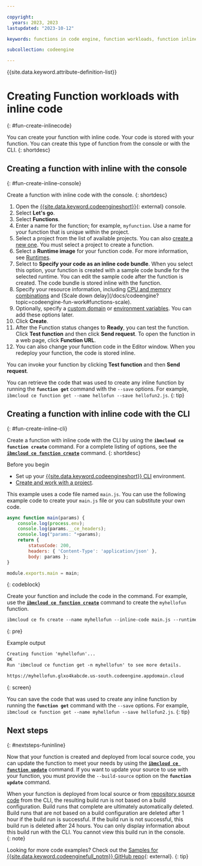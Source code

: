 ```yaml
---

copyright:
  years: 2023, 2023
lastupdated: "2023-10-12"

keywords: functions in code engine, function workloads, function inline

subcollection: codeengine

---
```


{{site.data.keyword.attribute-definition-list}}

# Creating Function workloads with inline code
{: #fun-create-inlinecode}

You can create your function with inline code. Your code is stored with your function. You can create this type of function from the console or with the CLI. 
{: shortdesc}




## Creating a function with inline with the console
{: #fun-create-inline-console}

Create a function with inline code with the console.
{: shortdesc} 

1. Open the [{{site.data.keyword.codeengineshort}}](https://cloud.ibm.com/codeengine/overview){: external} console.
2. Select **Let's go**.
3. Select **Functions**.
4. Enter a name for the function; for example, `myfunction`. Use a name for your function that is unique within the project. 
5. Select a project from the list of available projects. You can also [create a new one](/docs/codeengine?topic=codeengine-manage-project#create-a-project). You must select a project to create a function. 
6. Select a **Runtime image** for your function code. For more information, see [Runtimes](/docs/codeengine?topic=codeengine-fun-runtime).
7. Select to **Specify your code as an inline code bundle**. When you select this option, your function is created with a sample code bundle for the selected runtime. You can edit the sample code after the function is created. The code bundle is stored inline with the function.
8. Specify your resource information, including [CPU and memory combinations](/docs/codeengine?topic=codeengine-fun-runtime#fun-supported-combo) and {Scale down delay](/docs/codeengine?topic=codeengine-fun-work#functions-scale). 
9. Optionally, specify a [custom domain](/docs/codeengine?topic=codeengine-fun-domainmapping) or [environment variables](/docs/codeengine?topic=codeengine-envvar). You can add these options later.
10. Click **Create**.
11. After the Function status changes to **Ready**, you can test the function. Click **Test function** and then click **Send request**. To open the function in a web page, click **Function URL**. 
12. You can also change your function code in the Editor window. When you redeploy your function, the code is stored inline.

You can invoke your function by clicking **Test function** and then **Send request**.

You can retrieve the code that was used to create any inline function by running the **`function get`** command with the `--save` options. For example, `ibmcloud ce function get --name hellofun --save hellofun2.js`.
{: tip}

## Creating a function with inline code with the CLI
{: #fun-create-inline-cli}

Create a function with inline code with the CLI by using the **`ibmcloud ce function create`** command. For a complete listing of options, see the [**`ibmcloud ce function create`**](/docs/codeengine?topic=codeengine-cli#cli-function-create) command.
{: shortdesc}

Before you begin

* Set up your [{{site.data.keyword.codeengineshort}} CLI](/docs/codeengine?topic=codeengine-install-cli) environment.
* [Create and work with a project](/docs/codeengine?topic=codeengine-manage-project).

This example uses a code file named `main.js`. You can use the following example code to create your `main.js` file or you can substitute your own code.
  
```javascript
async function main(params) {
    console.log(process.env);
    console.log(params.__ce_headers);
    console.log("params: "+params);
    return { 
        statusCode: 200, 
        headers: { 'Content-Type': 'application/json' }, 
        body: params };
}

module.exports.main = main;
```
{: codeblock}


Create your function and include the code in the command. For example, use the [**`ibmcloud ce function create`**](/docs/codeengine?topic=codeengine-cli#cli-function-create) command to create the `myhellofun` function. 

```txt
ibmcloud ce fn create --name myhellofun --inline-code main.js --runtime nodejs-18
```
{: pre}


Example output

```txt
Creating function 'myhellofun'...
OK
Run 'ibmcloud ce function get -n myhellofun' to see more details.

https://myhellofun.glxo4kabcde.us-south.codeengine.appdomain.cloud
```
{: screen}

You can save the code that was used to create any inline function by running the **`function get`** command with the `--save` options. For example, `ibmcloud ce function get --name myhellofun --save hellofun2.js`.
{: tip}

## Next steps
{: #nextsteps-funinline}

Now that your function is created and deployed from local source code, you can update the function to meet your needs by using the [**`ibmcloud ce function update`**](/docs/codeengine?topic=codeengine-cli#cli-function-update) command. If you want to update your source to use with your function, you must provide the `--build-source` option on the **`function update`** command.

When your function is deployed from local source or from [repository source code](/docs/codeengine?topic=codeengine-app-source-code) from the CLI, the resulting build run is not based on a build configuration. Build runs that complete are ultimately automatically deleted.  Build runs that are not based on a build configuration are deleted after 1 hour if the build run is successful. If the build run is not successful, this build run is deleted after 24 hours. You can only display information about this build run with the CLI. You cannot view this build run in the console.  
{: note}

Looking for more code examples? Check out the [Samples for {{site.data.keyword.codeenginefull_notm}} GitHub repo](https://github.com/IBM/CodeEngine){: external}.
{: tip}




